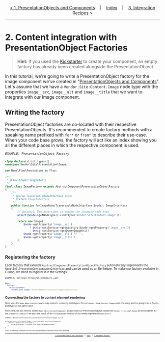 <div align="center">
    <a href="./01_PresentationObjectsAndComponents.md">&lt; 1. PresentationObjects and Components</a>
    &nbsp;&nbsp;&nbsp;|&nbsp;&nbsp;&nbsp;
    <a href="./00_Index.md">Index</a>
    &nbsp;&nbsp;&nbsp;|&nbsp;&nbsp;&nbsp;
    <a href="./03_IntegrationRecipes.md">3. Integration Recipes &gt;</a>
</div>

---

# 2. Content integration with PresentationObject Factories

> **Hint:** If you used the [Kickstarter](./Kickstarter.md) to create your component, an empty factory has already been created alongside the PresentationObject.

In this tutorial, we're going to write a PresentationObject factory for the image component we've created in "[PresentationObjects and Components](./PresentationObjectsAndComponents.md)". Let's assume that we have a `Vendor.Site:Content.Image` node type with the properties `image__src`, `image__alt` and `image__title` that we want to integrate with our Image component.

## Writing the factory

PresentationObject factories are co-located with their respective PresentationObjects. It's recommended to create factory methods with a speaking name prefixed with `for*` or `from*` to describe their use-case. When your code base grows, the factory will act like an index showing you all the different places in which the respective component is used.

<small>*`EXAMPLE: PresentationObject Factory`*<small>

```php
<?php declare(strict_types=1);
namespace Vendor\Site\Presentation\Image;

use Neos\Flow\Annotations as Flow;

/**
 * @Flow\Scope("singleton")
 */
final class ImageFactory extends AbstractComponentPresentationObjectFactory
{
    /**
     * @param TraversableNodeInterface $node
     * @return ImageInterface
     */
    public function forImageNode(TraversableNodeInterface $node): ImageInterface
    {
        // Optional: Use assertions to ensure the incoming node type
        assert($node->getNodeType()->isOfType('Vendor.Site:Content.Image'));

        return new Image(
            $node->getProperty('image__src')
                ? $this->uriService->getAssetUri($node->getProperty('image__src'))
                : $this->uriService->getDummyImageUri()
            $node->getProperty('image__alt') ?? '',
            $node->getProperty('image__title')
        );
    }
}
```

## Registering the factory

Each factory that extends `AbstractComponentPresentationObjectFactory` automatically implements the `Neos\Eel\ProtectedContextAwareInterface` and can be used as an Eel helper. To make our factory available in Fusion, we need to register it in the Settings:

<small>*`EXAMPLE: Settings.PresentationHelpers.yaml`*<small>

```yaml
Neos:
  Fusion:
    defaultContext:
      Vendor.Site.Image: Vendor\Site\Presentation\Image\ImageFactory
```

## Connecting the factory to content element rendering

Neos uses the `Neos.Neos:ContentCase` to map nodes to rendering prototypes. For our `Vendor.Site:Content.Image` node, the entry point is going to be a Fusion prototype of the same name.

From here, we just need to extend `Neos.Neos:ContentComponent` and provide our PresentationObject component `Vendor.Site:Leaf.Image` as the renderer. As the `presentationObject` we pass the result of the `forImageNode`-method of our newly registered `ImageFactory`.

<small>*`EXAMPLE: Resources/Private/Fusion/Integration/Content/Image.fusion`*<small>

```fusion
prototype(Vendor.Site:Content.Image) < prototype(Neos.Neos:ContentComponent) {
    renderer = Vendor.Site:Leaf.Image {
        presentationObject = ${Vendor.Site.Image.forImageNode(node)}
    }
}
```

That's it! Our image component is now fully integrated and can be edited in the Neos Backend.

---

<div align="center">
    <a href="./01_PresentationObjectsAndComponents.md">&lt; 1. PresentationObjects and Components</a>
    &nbsp;&nbsp;&nbsp;|&nbsp;&nbsp;&nbsp;
    <a href="./00_Index.md">Index</a>
    &nbsp;&nbsp;&nbsp;|&nbsp;&nbsp;&nbsp;
    <a href="./03_IntegrationRecipes.md">3. Integration Recipes &gt;</a>
</div>